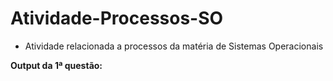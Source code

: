 # Atividade-Processos-SO

* Atividade relacionada a processos da matéria de Sistemas Operacionais

**Output da 1ª questão:**

